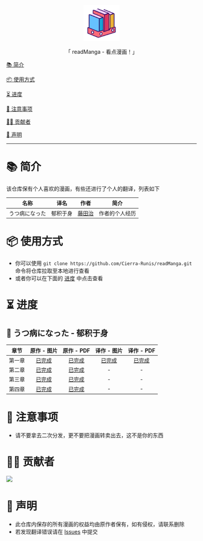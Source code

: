 <div align="center">
  <img id="readManga" width="96" alt="readManga" src="repository_icon/icon.svg">
  <p>「 readManga - 看点漫画！」</p>
</div>

[📚 简介](#-简介)

[📦 使用方式](#-使用方式)

[⏳ 进度](#-进度)

[📌 注意事项](#-注意事项)

[🧑‍💻 贡献者](#-贡献者)

[🔦 声明](#-声明)

---

# 📚 简介

该仓库保有个人喜欢的漫画，有些还进行了个人的翻译，列表如下

|      名称      |   译名   |                 作者                  |      简介      |
| :------------: | :------: | :-----------------------------------: | :------------: |
| うつ病になった | 郁积于身 | [藤田治](https://twitter.com/fjt_036) | 作者的个人经历 |

# 📦 使用方式

- 你可以使用 `git clone https://github.com/Cierra-Runis/readManga.git` 命令将仓库拉取至本地进行查看
- 或者你可以在下面的 [进度](#-进度) 中点击查看

# ⏳ 进度

## 🧊 うつ病になった - 郁积于身

|  章节  |                       原作 - 图片                        |                          原作 - PDF                          |                       译作 - 图片                        |                          译作 - PDF                          |
| :----: | :------------------------------------------------------: | :----------------------------------------------------------: | :------------------------------------------------------: | :----------------------------------------------------------: |
| 第一章 | [已完成](うつ病になった%20-%20郁积于身/第一章/原作/图片) | [已完成](うつ病になった%20-%20郁积于身/第一章/原作/第一章.pdf) | [已完成](うつ病になった%20-%20郁积于身/第一章/译作/图片) | [已完成](うつ病になった%20-%20郁积于身/第一章/译作/第一章.pdf) |
| 第二章 | [已完成](うつ病になった%20-%20郁积于身/第二章/原作/图片) | [已完成](うつ病になった%20-%20郁积于身/第二章/原作/第二章.pdf) |                            -                             |                              -                               |
| 第三章 | [已完成](うつ病になった%20-%20郁积于身/第三章/原作/图片) | [已完成](うつ病になった%20-%20郁积于身/第三章/原作/第三章.pdf) |                            -                             |                              -                               |
| 第四章 | [已完成](うつ病になった%20-%20郁积于身/第四章/原作/图片) | [已完成](うつ病になった%20-%20郁积于身/第四章/原作/第四章.pdf) |                            -                             |                              -                               |

# 📌 注意事项

- 请不要拿去二次分发，更不要把漫画转卖出去，这不是你的东西

# 🧑‍💻 贡献者

<a href="https://github.com/Cierra-Runis/readManga/graphs/contributors">
  <img src="https://contrib.rocks/image?repo=Cierra-Runis/readManga" />
</a>

# 🔦 声明

- 此仓库内保存的所有漫画的权益均由原作者保有，如有侵权，请联系删除
- 若发现翻译错误请在 [Issues](https://github.com/Cierra-Runis/readManga/issues) 中提交
